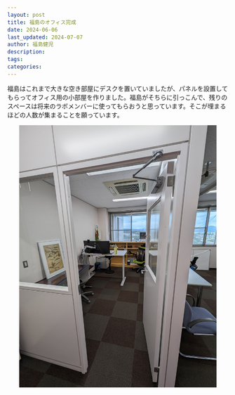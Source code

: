 ```yaml
---
layout: post
title: 福島のオフィス完成
date: 2024-06-06
last_updated: 2024-07-07
author: 福島健児
description:
tags:
categories:
---
```


福島はこれまで大きな空き部屋にデスクを置いていましたが、パネルを設置してもらってオフィス用の小部屋を作りました。福島がそちらに引っこんで、残りのスペースは将来のラボメンバーに使ってもらおうと思っています。そこが埋まるほどの人数が集まることを願っています。

<div align="center">
    <img src="/assets/img/posts/20240606_080038355.jpg" alt="" width="450"/>
</div>
<div style="margin-top: 30px;"></div>
